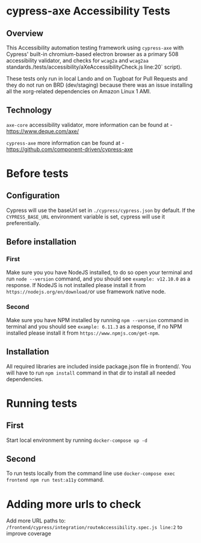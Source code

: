 # cypress-axe Accessibility Tests

## Overview
This Accessibility automation testing framework using `cypress-axe` with Cypress' built-in chromium-based electron browser as a primary 508 accessibility validator, and checks for `wcag2a` and `wcag2aa` standards./tests/accessibility/aXeAccessibilityCheck.js line:20` script).

These tests only run in local Lando and on Tugboat for Pull Requests and they do not run on BRD (dev/staging) because there was an issue installing all the xorg-related dependencies on Amazon Linux 1 AMI.
## Technology
`axe-core` accessibility validator, more information can be found at - https://www.deque.com/axe/

`cypress-axe` more information can be found at - https://github.com/component-driven/cypress-axe


# Before tests

## Configuration

Cypress will use the baseUrl set in `./cypress/cypress.json` by default. If the `CYPRESS_BASE_URL` environment variable is set, cypress will use it preferentially.

## Before installation

### First

Make sure you you have NodeJS installed, to do so open your terminal and run `node --version` command, and you should see `example: v12.10.0` as a response.
If NodeJS is not installed please install it from `https://nodejs.org/en/download/`or use framework native node.

### Second

Make sure you have NPM installed by running `npm --version` command in terminal and you should see `example: 6.11.3` as a response, if no NPM installed please install it from `https://www.npmjs.com/get-npm`.

## Installation
All required libraries are included inside package.json file in frontend/. You will have to run `npm install` command in that dir to install all needed dependencies.


# Running tests

## First

Start local environment by running `docker-compose up -d`

## Second

To run tests locally from the command line use `docker-compose exec frontend npm run test:a11y` command.

# Adding more urls to check

Add more URL paths to: `/frontend/cypress/integration/routeAccessibility.spec.js line:2` to improve coverage

